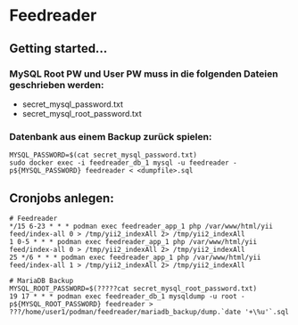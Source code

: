 # Feedreader

## Getting started...

### MySQL Root PW und User PW muss in die folgenden Dateien geschrieben werden:
- secret_mysql_password.txt
- secret_mysql_root_password.txt

### Datenbank aus einem Backup zurück spielen:
```
MYSQL_PASSWORD=$(cat secret_mysql_password.txt)
sudo docker exec -i feedreader_db_1 mysql -u feedreader -p${MYSQL_PASSWORD} feedreader < <dumpfile>.sql
```

## Cronjobs anlegen:

```
# Feedreader
*/15 6-23 * * * podman exec feedreader_app_1 php /var/www/html/yii feed/index-all 0 > /tmp/yii2_indexAll 2> /tmp/yii2_indexAll
1 0-5 * * * podman exec feedreader_app_1 php /var/www/html/yii feed/index-all 0 > /tmp/yii2_indexAll 2> /tmp/yii2_indexAll
25 */6 * * * podman exec feedreader_app_1 php /var/www/html/yii feed/index-all 1 > /tmp/yii2_indexAll 2> /tmp/yii2_indexAll

# MariaDB Backup
MYSQL_ROOT_PASSWORD=$(?????cat secret_mysql_root_password.txt)
19 17 * * * podman exec feedreader_db_1 mysqldump -u root -p${MYSQL_ROOT_PASSWORD} feedreader > ???/home/user1/podman/feedreader/mariadb_backup/dump.`date '+\%u'`.sql
```
